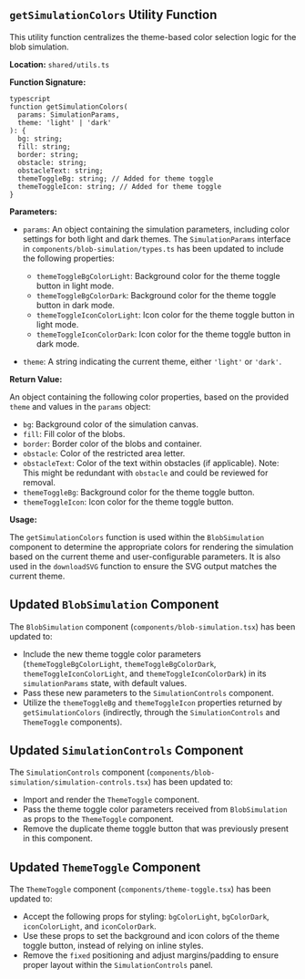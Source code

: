 ## `getSimulationColors` Utility Function

This utility function centralizes the theme-based color selection logic for the blob simulation.

**Location:** `shared/utils.ts`

**Function Signature:**
```
typescript
function getSimulationColors(
  params: SimulationParams,
  theme: 'light' | 'dark'
): {
  bg: string;
  fill: string;
  border: string;
  obstacle: string;
  obstacleText: string;
  themeToggleBg: string; // Added for theme toggle
  themeToggleIcon: string; // Added for theme toggle
}
```
**Parameters:**

*   `params`: An object containing the simulation parameters, including color settings for both light and dark themes. The `SimulationParams` interface in `components/blob-simulation/types.ts` has been updated to include the following properties:

    *   `themeToggleBgColorLight`: Background color for the theme toggle button in light mode.
    *   `themeToggleBgColorDark`: Background color for the theme toggle button in dark mode.
    *   `themeToggleIconColorLight`: Icon color for the theme toggle button in light mode.
    *   `themeToggleIconColorDark`: Icon color for the theme toggle button in dark mode.

*   `theme`: A string indicating the current theme, either `'light'` or `'dark'`.

**Return Value:**

An object containing the following color properties, based on the provided `theme` and values in the `params` object:

*   `bg`: Background color of the simulation canvas.
*   `fill`: Fill color of the blobs.
*   `border`: Border color of the blobs and container.
*   `obstacle`: Color of the restricted area letter.
*   `obstacleText`: Color of the text within obstacles (if applicable). Note: This might be redundant with `obstacle` and could be reviewed for removal.
*   `themeToggleBg`: Background color for the theme toggle button.
*   `themeToggleIcon`: Icon color for the theme toggle button.

**Usage:**

The `getSimulationColors` function is used within the `BlobSimulation` component to determine the appropriate colors for rendering the simulation based on the current theme and user-configurable parameters. It is also used in the `downloadSVG` function to ensure the SVG output matches the current theme.

## Updated `BlobSimulation` Component

The `BlobSimulation` component (`components/blob-simulation.tsx`) has been updated to:

*   Include the new theme toggle color parameters (`themeToggleBgColorLight`, `themeToggleBgColorDark`, `themeToggleIconColorLight`, and `themeToggleIconColorDark`) in its `simulationParams` state, with default values.
*   Pass these new parameters to the `SimulationControls` component.
*   Utilize the `themeToggleBg` and `themeToggleIcon` properties returned by `getSimulationColors` (indirectly, through the `SimulationControls` and `ThemeToggle` components).

## Updated `SimulationControls` Component

The `SimulationControls` component (`components/blob-simulation/simulation-controls.tsx`) has been updated to:

*   Import and render the `ThemeToggle` component.
*   Pass the theme toggle color parameters received from `BlobSimulation` as props to the `ThemeToggle` component.
*   Remove the duplicate theme toggle button that was previously present in this component.

## Updated `ThemeToggle` Component

The `ThemeToggle` component (`components/theme-toggle.tsx`) has been updated to:

*   Accept the following props for styling: `bgColorLight`, `bgColorDark`, `iconColorLight`, and `iconColorDark`.
*   Use these props to set the background and icon colors of the theme toggle button, instead of relying on inline styles.
*   Remove the `fixed` positioning and adjust margins/padding to ensure proper layout within the `SimulationControls` panel.
